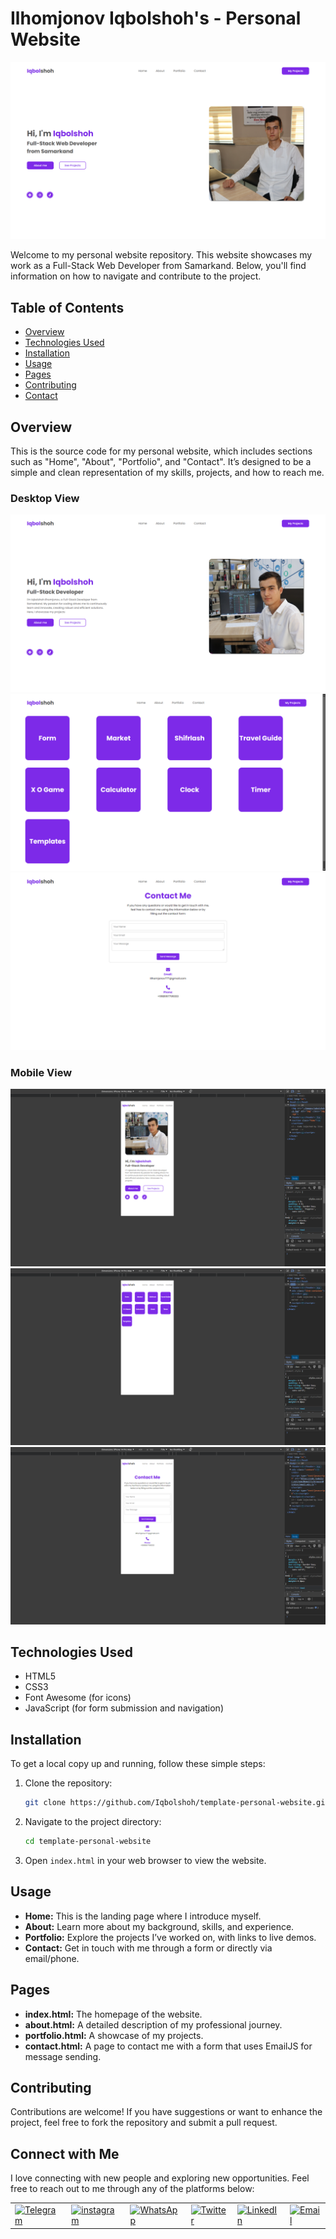 # Ilhomjonov Iqbolshoh's - Personal Website

![Banner](./images/banner.png)

Welcome to my personal website repository. This website showcases my work as a Full-Stack Web Developer from Samarkand. Below, you'll find information on how to navigate and contribute to the project.

## Table of Contents

- [Overview](#overview)
- [Technologies Used](#technologies-used)
- [Installation](#installation)
- [Usage](#usage)
- [Pages](#pages)
- [Contributing](#contributing)
- [Contact](#contact)

## Overview

This is the source code for my personal website, which includes sections such as "Home", "About", "Portfolio", and "Contact". It’s designed to be a simple and clean representation of my skills, projects, and how to reach me.

### Desktop View 
![Page about](./images/desktop-1(about).png)
![Page portfolio](./images/desktop-2(portfolio).png)
![Page contact](./images/desktop-3(contact).png)

### Mobile View
![Page about](./images/mobile-1(about).png)
![Page portfolio](./images/mobile-2(portfolio).png)
![Page contact](./images/mobile-3(contact).png)

## Technologies Used

- HTML5
- CSS3
- Font Awesome (for icons)
- JavaScript (for form submission and navigation)

## Installation

To get a local copy up and running, follow these simple steps:

1. Clone the repository:

   ```bash
   git clone https://github.com/Iqbolshoh/template-personal-website.git
   ```

2. Navigate to the project directory:

   ```bash
   cd template-personal-website
   ```

3. Open `index.html` in your web browser to view the website.

## Usage

- **Home:** This is the landing page where I introduce myself.
- **About:** Learn more about my background, skills, and experience.
- **Portfolio:** Explore the projects I’ve worked on, with links to live demos.
- **Contact:** Get in touch with me through a form or directly via email/phone.

## Pages

- **index.html:** The homepage of the website.
- **about.html:** A detailed description of my professional journey.
- **portfolio.html:** A showcase of my projects.
- **contact.html:** A page to contact me with a form that uses EmailJS for message sending.

## Contributing

Contributions are welcome! If you have suggestions or want to enhance the project, feel free to fork the repository and submit a pull request.


## Connect with Me

I love connecting with new people and exploring new opportunities. Feel free to reach out to me through any of the
platforms below:

<table>
    <tr>
        <td>
            <a href="https://t.me/iqbolshoh_777">
                <img src="https://github.com/gayanvoice/github-active-users-monitor/blob/master/public/images/icons/telegram.svg"
                    height="48" width="48" alt="Telegram" />
            </a>
        </td>
        <td>
            <a href="https://instagram.com/iqbolshoh_777" target="blank"><img align="center"
                    src="https://raw.githubusercontent.com/rahuldkjain/github-profile-readme-generator/master/src/images/icons/Social/instagram.svg"
                    alt="instagram" height="48" width="48" /></a>
        </td>
        <td>
            <a href="https://wa.me/qr/22PVFQSMQQX4F1">
                <img src="https://github.com/gayanvoice/github-active-users-monitor/blob/master/public/images/icons/whatsapp.svg"
                    height="48" width="48" alt="WhatsApp" />
            </a>
        </td>
        <td>
            <a href="https://x.com/iqbolshoh_777">
                <img src="https://img.shields.io/badge/X-000000?style=for-the-badge&logo=x&logoColor=white" height="48"
                    width="48" alt="Twitter" />
            </a>
        </td>
        <td>
            <a href="https://www.linkedin.com/in/iqbolshoh/">
                <img src="https://github.com/gayanvoice/github-active-users-monitor/blob/master/public/images/icons/linkedin.svg"
                    height="48" width="48" alt="LinkedIn" />
            </a>
        </td>
        <td>
            <a href="mailto:iilhomjonov777@gmail.com">
                <img src="https://github.com/gayanvoice/github-active-users-monitor/blob/master/public/images/icons/gmail.svg"
                    height="48" width="48" alt="Email" />
            </a>
        </td>
    </tr>
</table>

